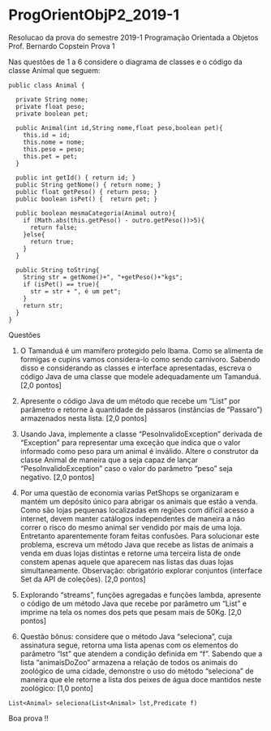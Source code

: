 # ProgOrientObjP2_2019-1
Resolucao da prova do semestre 2019-1
Programação Orientada a Objetos
Prof. Bernardo Copstein
Prova 1

Nas questões de 1 a 6 considere o diagrama de classes e o código da classe Animal que seguem:

```
public class Animal {
  
  private String nome;
  private float peso;
  private boolean pet;

  public Animal(int id,String nome,float peso,boolean pet){
    this.id = id;
    this.nome = nome;
    this.peso = peso;
    this.pet = pet;
  }

  public int getId() { return id; }
  public String getNome() { return nome; }
  public float getPeso() { return peso; }
  public boolean isPet() {  return pet; }

  public boolean mesmaCategoria(Animal outro){
    if (Math.abs(this.getPeso() - outro.getPeso())>5){
      return false;
    }else{
      return true;
    }
  }

  public String toString{
    String str = getNome()+", "+getPeso()+"kgs";
    if (isPet() == true){
      str = str + ", é um pet";
    }
    return str;
  }
}
```

Questões


1. O Tamanduá é um mamífero protegido pelo Ibama. Como se alimenta de formigas e cupins vamos considera-lo como sendo carnívoro. Sabendo disso e considerando as classes e interface apresentadas, escreva o código Java de uma classe que modele adequadamente um Tamanduá. [2,0 pontos]

2. Apresente o código Java de um método que recebe um “List<Protegido>” por parâmetro e retorne à quantidade de pássaros (instâncias de “Passaro”) armazenados nesta lista. [2,0 pontos]

3. Usando Java, implemente a classe “PesoInvalidoException” derivada de “Exception” para representar uma exceção que indica que o valor informado como peso para um animal é inválido. Altere o construtor da classe Animal de maneira que a seja capaz de lançar “PesoInvalidoException” caso o valor do parâmetro “peso” seja negativo. [2,0 pontos]

4. Por uma questão de economia varias PetShops se organizaram e mantém um depósito único para abrigar os animais que estão a venda. Como são lojas pequenas localizadas em regiões com difícil acesso a internet, devem manter catálogos independentes de maneira a não correr o risco do mesmo animal ser vendido por mais de uma loja. Entretanto aparentemente foram feitas confusões. Para solucionar este problema, escreva um método Java que recebe as listas de animais a venda em duas lojas distintas e retorne uma terceira lista de onde constem apenas aquele que aparecem nas listas das duas lojas simultaneamente. Observação: obrigatório explorar conjuntos (interface Set da API de coleções). [2,0 pontos]

5. Explorando “streams”, funções agregadas e funções lambda, apresente o código de um método Java que recebe por parâmetro um “List<Animal>” e imprime na tela os nomes dos pets que pesam mais de 50Kg. [2,0 pontos]

6. Questão bônus: considere que o método Java “seleciona”, cuja assinatura segue, retorna uma lista apenas com os elementos do parâmetro “lst” que atendem a condição definida em “f”.  Sabendo que a lista “animaisDoZoo” armazena a relação de todos os animais do zoológico de uma cidade, demonstre o uso do método “seleciona” de maneira que ele retorne a lista dos peixes de água doce mantidos neste zoológico: [1,0 ponto]
```
List<Animal> seleciona(List<Animal> lst,Predicate f)
```
Boa prova !!
